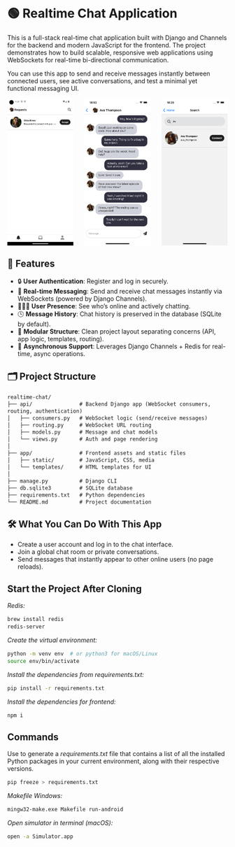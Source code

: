 # 🟢 Realtime Chat Application

This is a full-stack real-time chat application built with Django and Channels for the backend and modern JavaScript for the frontend. The project demonstrates how to build scalable, responsive web applications using WebSockets for real-time bi-directional communication.

You can use this app to send and receive messages instantly between connected users, see active conversations, and test a minimal yet functional messaging UI.

<div style="display: flex; justify-content: space-between;">
    <img src="docs/1.png" alt="Image 1" width="30%" />
    <img src="docs/3.png" alt="Image 3" width="30%" />
    <img src="docs/2.png" alt="Image 2" width="30%" />
</div>

## 🚀 Features

- 🔒 **User Authentication**: Register and log in securely.
- 💬 **Real-time Messaging**: Send and receive chat messages instantly via WebSockets (powered by Django Channels).
- 🧑‍🤝‍🧑 **User Presence**: See who’s online and actively chatting.
- 🕓 **Message History**: Chat history is preserved in the database (SQLite by default).
- 🧰 **Modular Structure**: Clean project layout separating concerns (API, app logic, templates, routing).
- 🔄 **Asynchronous Support**: Leverages Django Channels + Redis for real-time, async operations.

## 🗂️ Project Structure

```plaintext
realtime-chat/
├── api/               # Backend Django app (WebSocket consumers, routing, authentication)
│   ├── consumers.py   # WebSocket logic (send/receive messages)
│   ├── routing.py     # WebSocket URL routing
│   ├── models.py      # Message and chat models
│   └── views.py       # Auth and page rendering
│
├── app/               # Frontend assets and static files
│   ├── static/        # JavaScript, CSS, media
│   └── templates/     # HTML templates for UI
│
├── manage.py          # Django CLI
├── db.sqlite3         # SQLite database
├── requirements.txt   # Python dependencies
└── README.md          # Project documentation
```

## 🛠️ What You Can Do With This App
- Create a user account and log in to the chat interface.
- Join a global chat room or private conversations.
- Send messages that instantly appear to other online users (no page reloads).

## Start the Project After Cloning

*Redis:*
```sh
brew install redis
redis-server
```

*Create the virtual environment:*
```sh
python -m venv env  # or python3 for macOS/Linux
source env/bin/activate
```

*Install the dependencies from requirements.txt:*
```sh
pip install -r requirements.txt
```

*Install the dependencies for frontend:*
```sh
npm i
```


## Commands
Use to generate a *requirements.txt* file that contains a list of all the installed Python packages in your current environment, along with their respective versions.
```sh
pip freeze > requirements.txt
``` 

*Makefile Windows:*
```sh
mingw32-make.exe Makefile run-android
```

*Open simulator in terminal (macOS):*
```sh
open -a Simulator.app
```